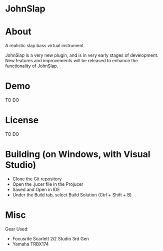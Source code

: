 # JohnSlap

# About
A realistic slap bass virtual instrument.

JohnSlap is a very new plugin, and is in very early stages of development.
New features and improvements will be released to enhance the functionality of JohnSlap.

# Demo
TO DO

# License
TO DO

# Building (on Windows, with Visual Studio)
- Clone the Git repository
- Open the .jucer file in the Projucer
- Saved and Open in IDE
- Under the Build tab, select Build Solution (Ctrl + Shift + B)

# Misc
Gear Used:
- Focusrite Scarlett 2i2 Studio 3rd Gen
- Yamaha TRBX174
  
